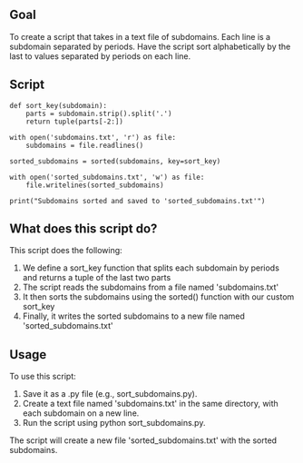 
## Goal
To create a script that takes in a text file of subdomains. Each line is a subdomain separated by periods. Have the script sort alphabetically by the last to values separated by periods on each line.

## Script
```
def sort_key(subdomain):
    parts = subdomain.strip().split('.')
    return tuple(parts[-2:])

with open('subdomains.txt', 'r') as file:
    subdomains = file.readlines()

sorted_subdomains = sorted(subdomains, key=sort_key)

with open('sorted_subdomains.txt', 'w') as file:
    file.writelines(sorted_subdomains)

print("Subdomains sorted and saved to 'sorted_subdomains.txt'")
```

## What does this script do?
This script does the following:

1. We define a sort_key function that splits each subdomain by periods and returns a tuple of the last two parts
2. The script reads the subdomains from a file named 'subdomains.txt'
3. It then sorts the subdomains using the sorted() function with our custom sort_key
4. Finally, it writes the sorted subdomains to a new file named 'sorted_subdomains.txt'

## Usage
To use this script:

1. Save it as a .py file (e.g., sort_subdomains.py).
2. Create a text file named 'subdomains.txt' in the same directory, with each subdomain on a new line.
3. Run the script using python sort_subdomains.py.

The script will create a new file 'sorted_subdomains.txt' with the sorted subdomains.